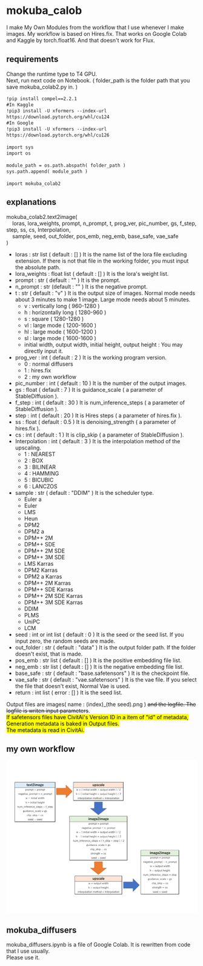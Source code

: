 # mokuba_calob
I make My Own Modules from the workflow that I use whenever I make images. My workflow is based on Hires.fix. That works on Google Colab and Kaggle by torch.float16. And that doesn't work for Flux.<br>
## requirements
Change the runtime type to T4 GPU.<br>
Next, run next code on Notebook. ( folder_path is the folder path that you save mokuba_colab2.py in. )<br>
```
!pip install compel==2.2.1
#In Kaggle
!pip3 install -U xformers --index-url https://download.pytorch.org/whl/cu124
#In Google
!pip3 install -U xformers --index-url https://download.pytorch.org/whl/cu126

import sys
import os

module_path = os.path.abspath( folder_path )
sys.path.append( module_path )

import mokuba_colab2
```
## explanations
mokuba_colab2.text2image(<br>
&nbsp;&nbsp;&nbsp;&nbsp;loras, lora_weights, prompt, n_prompt, t, prog_ver, pic_number, gs, f_step, step, ss, cs, Interpolation,<br>&nbsp;&nbsp;&nbsp;&nbsp;sample, seed, out_folder, pos_emb, neg_emb, base_safe, vae_safe<br>
)
- loras : str list ( default : [] ) It is the name list of the lora file excluding extension. If there is not that file in the working folder, you must input the absolute path.
- lora_weights : float list ( default : [] ) It is the lora's weight list.
- prompt : str ( default : "" ) It is the prompt.
- n_prompt : str (default : "" ) It is the negative prompt.
- t : str ( default : "v" ) It is the output size of images. Normal mode needs about 3 minutes to make 1 image. Large mode needs about 5 minutes.
  - v : vertically long ( 960-1280 )
  - h : horizontally long ( 1280-960 )
  - s : square ( 1280-1280 )
  - vl : large mode ( 1200-1600 )
  - hl : large mode ( 1600-1200 )
  - sl : large mode ( 1600-1600 )
  - initial width, output width, initial height, output height : You may directly input it.
- prog_ver : int ( default : 2 ) It is the working program version.
  - 0 : normal diffusers
  - 1 : hires.fix
  - 2 : my own workflow
- pic_number : int ( default : 10 ) It is the number of the output images.
- gs : float ( default : 7 ) It is guidance_scale ( a parameter of StableDiffusion ).
- f_step : int ( default : 30 ) It is num_inference_steps ( a parameter of StableDiffusion ). 
- step : int ( default : 20 ) It is Hires steps ( a parameter of hires.fix ).
- ss : float ( default : 0.5 ) It is denoising_strength ( a parameter of hires.fix ).
- cs : int ( default : 1 ) It is clip_skip ( a parameter of StableDiffusion ).
- Interpolation : int ( default : 3 ) It is the interpolation method of the upscaling.
  - 1 : NEAREST
  - 2 : BOX
  - 3 : BILINEAR
  - 4 : HAMMING
  - 5 : BICUBIC
  - 6 : LANCZOS
- sample : str ( default : "DDIM" ) It is the scheduler type.
  - Euler a
  - Euler
  - LMS
  - Heun
  - DPM2
  - DPM2 a
  - DPM++ 2M
  - DPM++ SDE
  - DPM++ 2M SDE
  - DPM++ 3M SDE
  - LMS Karras
  - DPM2 Karras
  - DPM2 a Karras
  - DPM++ 2M Karras
  - DPM++ SDE Karras
  - DPM++ 2M SDE Karras
  - DPM++ 3M SDE Karras
  - DDIM
  - PLMS
  - UniPC
  - LCM
- seed : int or int list ( default : 0 ) It is the seed or the seed list. If you input zero, the random seeds are made.
- out_folder : str ( default : "data" ) It is the output folder path. If the folder doesn't exist, that is made.
- pos_emb : str list ( default : [] ) It is the positive embedding file list.
- neg_emb : str list ( default : [] ) It is the negative embedding file list.
- base_safe : str ( default : "base.safetensors" ) It is the checkpoint file.
- vae_safe : str ( default : "vae.safetensors" ) It is the vae file. If you select the file that doesn't exist, Normal Vae is used.
- return : int list ( error : [] ) It is the seed list.
  
Output files are images( name : (index)_(the seed).png ) ~~and the logfile. The logfile is writen input parameters~~.  
<mark>If safetensors files have CivitAi's Version ID in a item of "id" of metadata, Generation metadata is baked in Output files.  
The metadata is read in CivitAi.</mark>
## my own workflow
![flow image](https://github.com/MokubaAttack/scripts/blob/main/mokuba_colab/flow_image.jpg)
## mokuba_diffusers
mokuba_diffusers.ipynb is a file of Google Colab. It is rewritten from code that I use usually.  
Please use it.
